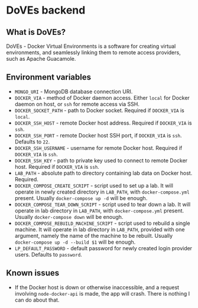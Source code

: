 # DoVEs backend

## What is DoVEs?

DoVEs - Docker Virtual Environments is a software for creating virtual environments, and seamlessly linking them to remote access providers, such as Apache Guacamole.

## Environment variables

- `MONGO_URI` - MongoDB database connection URI.
- `DOCKER_VIA` - method of Docker daemon access. Either `local` for Docker daemon on host, or `ssh` for remote access via SSH.
- `DOCKER_SOCKET_PATH` - path to Docker socket. Required if `DOCKER_VIA` is `local`.
- `DOCKER_SSH_HOST` - remote Docker host address. Required if `DOCKER_VIA` is `ssh`.
- `DOCKER_SSH_PORT` - remote Docker host SSH port, if `DOCKER_VIA` is `ssh`. Defaults to `22`.
- `DOCKER_SSH_USERNAME` - username for remote Docker host. Required if `DOCKER_VIA` is `ssh`.
- `DOCKER_SSH_KEY` - path to private key used to connect to remote Docker host. Required if `DOCKER_VIA` is `ssh`.
- `LAB_PATH` - absolute path to directory containing lab data on Docker host. Required.
- `DOCKER_COMPOSE_CREATE_SCRIPT` - script used to set up a lab. It will operate in newly created directory in `LAB_PATH`, with `docker-compose.yml` present. Usually `docker-compose up -d` will be enough.
- `DOCKER_COMPOSE_TEAR_DOWN_SCRIPT` - script used to tear down a lab. It will operate in lab directory in `LAB_PATH`, with `docker-compose.yml` present. Usually `docker-compose down` will be enough.
- `DOCKER_COMPOSE_REBUILD_MACHINE_SCRIPT` - script used to rebuild a single machine. It will operate in lab directory in `LAB_PATH`, provided with one argument, namely the name of the machine to be rebuilt. Usually `docker-compose up -d --build $1` will be enough.
- `LP_DEFAULT_PASSWORD` - default password for newly created login provider users. Defaults to `password`.

## Known issues

- If the Docker host is down or otherwise inaccessible, and a request involving `node-docker-api` is made, the app will crash. There is nothing I can do about that.